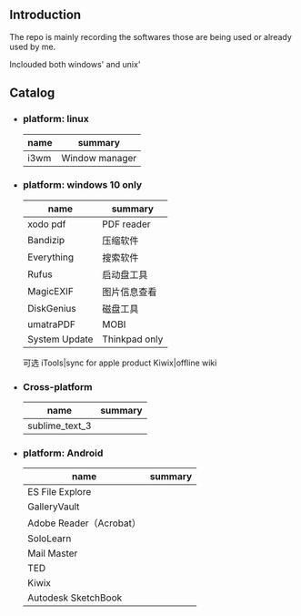 ## Introduction

The repo is mainly recording the softwares those are being used or already used by me.

Inclouded both windows' and unix'

## Catalog

- ### platform: linux

    name|summary
    ---|---
    i3wm|Window manager

- ### platform: windows 10 only

    name|summary
    ---|---
    xodo pdf|PDF reader
    Bandizip|压缩软件
    Everything|搜索软件
    Rufus|启动盘工具
    MagicEXIF|图片信息查看
    DiskGenius|磁盘工具
    umatraPDF|MOBI
    System Update|Thinkpad only
    可选
    iTools|sync for apple product
    Kiwix|offline wiki


- ### Cross-platform

    name|summary
    ---|---
    sublime_text_3|

- ### platform: Android 

    name|summary
    ---|---
    ES File Explore|
    GalleryVault|
    Adobe Reader（Acrobat）|
    SoloLearn|
    Mail Master|
    TED|
    Kiwix| 
    Autodesk SketchBook|
